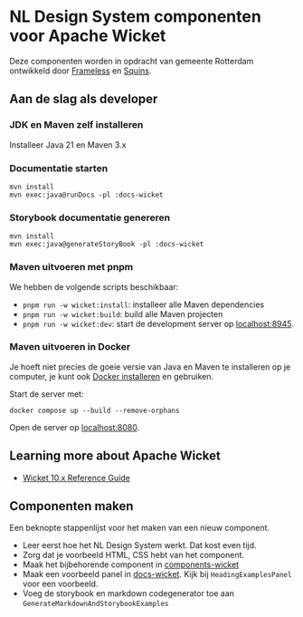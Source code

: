 <!-- @license CC-0.0 -->

# NL Design System componenten voor Apache Wicket

Deze componenten worden in opdracht van gemeente Rotterdam ontwikkeld door
[Frameless](https://frameless.io) en [Squins](https://www.squins.com).

## Aan de slag als developer

### JDK en Maven zelf installeren

Installeer Java 21 en Maven 3.x

### Documentatie starten

```shell
mvn install
mvn exec:java@runDocs -pl :docs-wicket
```

### Storybook documentatie genereren

```shell
mvn install
mvn exec:java@generateStoryBook -pl :docs-wicket
```

### Maven uitvoeren met pnpm

We hebben de volgende scripts beschikbaar:

- `pnpm run -w wicket:install`: installeer alle Maven dependencies
- `pnpm run -w wicket:build`: build alle Maven projecten
- `pnpm run -w wicket:dev`: start de development server op [localhost:8945](http://localhost:8945).

### Maven uitvoeren in Docker

Je hoeft niet precies de goeie versie van Java en Maven te installeren op je
computer, je kunt ook [Docker installeren](https://docs.docker.com/engine/install/) en gebruiken.

Start de server met:

```shell
docker compose up --build --remove-orphans
```

Open de server op [localhost:8080](http://localhost:8080/).

## Learning more about Apache Wicket

- [Wicket 10.x Reference Guide](https://nightlies.apache.org/wicket/guide/10.x/single.html)

## Componenten maken

Een beknopte stappenlijst voor het maken van een nieuw component.

- Leer eerst hoe het NL Design System werkt. Dat kost even tijd.
- Zorg dat je voorbeeld HTML, CSS hebt van het component.
- Maak het bijbehorende component in [components-wicket](components-wicket)
- Maak een voorbeeld panel in [docs-wicket](docs-wicket). Kijk bij
  `HeadingExamplesPanel` voor een voorbeeld.
- Voeg de storybook en markdown codegenerator toe aan
  `GenerateMarkdownAndStorybookExamples`
